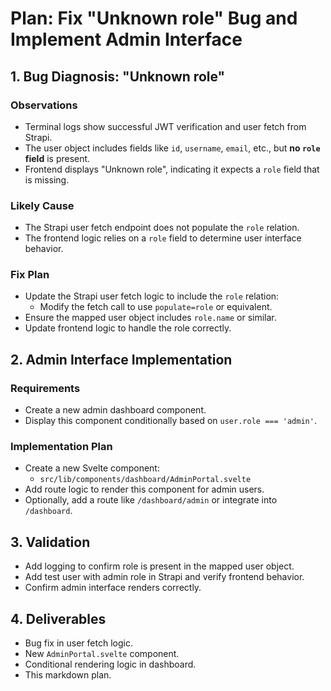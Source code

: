 # Plan: Fix "Unknown role" Bug and Implement Admin Interface

## 1. Bug Diagnosis: "Unknown role"

### Observations
- Terminal logs show successful JWT verification and user fetch from Strapi.
- The user object includes fields like `id`, `username`, `email`, etc., but **no `role` field** is present.
- Frontend displays "Unknown role", indicating it expects a `role` field that is missing.

### Likely Cause
- The Strapi user fetch endpoint does not populate the `role` relation.
- The frontend logic relies on a `role` field to determine user interface behavior.

### Fix Plan
- Update the Strapi user fetch logic to include the `role` relation:
  - Modify the fetch call to use `populate=role` or equivalent.
- Ensure the mapped user object includes `role.name` or similar.
- Update frontend logic to handle the role correctly.

## 2. Admin Interface Implementation

### Requirements
- Create a new admin dashboard component.
- Display this component conditionally based on `user.role === 'admin'`.

### Implementation Plan
- Create a new Svelte component:
  - `src/lib/components/dashboard/AdminPortal.svelte`
- Add route logic to render this component for admin users.
- Optionally, add a route like `/dashboard/admin` or integrate into `/dashboard`.

## 3. Validation

- Add logging to confirm role is present in the mapped user object.
- Add test user with admin role in Strapi and verify frontend behavior.
- Confirm admin interface renders correctly.

## 4. Deliverables

- Bug fix in user fetch logic.
- New `AdminPortal.svelte` component.
- Conditional rendering logic in dashboard.
- This markdown plan.